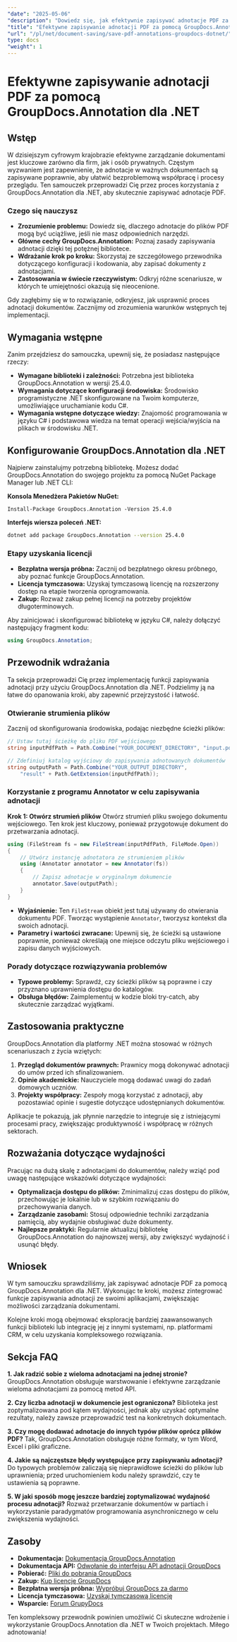 ```yaml
---
"date": "2025-05-06"
"description": "Dowiedz się, jak efektywnie zapisywać adnotacje PDF za pomocą GroupDocs.Annotation dla platformy .NET. Usprawnij proces zarządzania dokumentami dzięki naszemu szczegółowemu przewodnikowi."
"title": "Efektywne zapisywanie adnotacji PDF za pomocą GroupDocs.Annotation dla .NET"
"url": "/pl/net/document-saving/save-pdf-annotations-groupdocs-dotnet/"
type: docs
"weight": 1
---
```


# Efektywne zapisywanie adnotacji PDF za pomocą GroupDocs.Annotation dla .NET

## Wstęp

W dzisiejszym cyfrowym krajobrazie efektywne zarządzanie dokumentami jest kluczowe zarówno dla firm, jak i osób prywatnych. Częstym wyzwaniem jest zapewnienie, że adnotacje w ważnych dokumentach są zapisywane poprawnie, aby ułatwić bezproblemową współpracę i procesy przeglądu. Ten samouczek przeprowadzi Cię przez proces korzystania z GroupDocs.Annotation dla .NET, aby skutecznie zapisywać adnotacje PDF.

### Czego się nauczysz
- **Zrozumienie problemu:** Dowiedz się, dlaczego adnotacje do plików PDF mogą być uciążliwe, jeśli nie masz odpowiednich narzędzi.
- **Główne cechy GroupDocs.Annotation:** Poznaj zasady zapisywania adnotacji dzięki tej potężnej bibliotece.
- **Wdrażanie krok po kroku:** Skorzystaj ze szczegółowego przewodnika dotyczącego konfiguracji i kodowania, aby zapisać dokumenty z adnotacjami.
- **Zastosowania w świecie rzeczywistym:** Odkryj różne scenariusze, w których te umiejętności okazują się nieocenione.

Gdy zagłębimy się w to rozwiązanie, odkryjesz, jak usprawnić proces adnotacji dokumentów. Zacznijmy od zrozumienia warunków wstępnych tej implementacji.

## Wymagania wstępne

Zanim przejdziesz do samouczka, upewnij się, że posiadasz następujące rzeczy:
- **Wymagane biblioteki i zależności:** Potrzebna jest biblioteka GroupDocs.Annotation w wersji 25.4.0.
- **Wymagania dotyczące konfiguracji środowiska:** Środowisko programistyczne .NET skonfigurowane na Twoim komputerze, umożliwiające uruchamianie kodu C#.
- **Wymagania wstępne dotyczące wiedzy:** Znajomość programowania w języku C# i podstawowa wiedza na temat operacji wejścia/wyjścia na plikach w środowisku .NET.

## Konfigurowanie GroupDocs.Annotation dla .NET

Najpierw zainstalujmy potrzebną bibliotekę. Możesz dodać GroupDocs.Annotation do swojego projektu za pomocą NuGet Package Manager lub .NET CLI:

**Konsola Menedżera Pakietów NuGet:**
```shell
Install-Package GroupDocs.Annotation -Version 25.4.0
```

**Interfejs wiersza poleceń .NET:**
```bash
dotnet add package GroupDocs.Annotation --version 25.4.0
```

### Etapy uzyskania licencji
- **Bezpłatna wersja próbna:** Zacznij od bezpłatnego okresu próbnego, aby poznać funkcje GroupDocs.Annotation.
- **Licencja tymczasowa:** Uzyskaj tymczasową licencję na rozszerzony dostęp na etapie tworzenia oprogramowania.
- **Zakup:** Rozważ zakup pełnej licencji na potrzeby projektów długoterminowych.

Aby zainicjować i skonfigurować bibliotekę w języku C#, należy dołączyć następujący fragment kodu:
```csharp
using GroupDocs.Annotation;
```

## Przewodnik wdrażania
Ta sekcja przeprowadzi Cię przez implementację funkcji zapisywania adnotacji przy użyciu GroupDocs.Annotation dla .NET. Podzielimy ją na łatwe do opanowania kroki, aby zapewnić przejrzystość i łatwość.

### Otwieranie strumienia plików
Zacznij od skonfigurowania środowiska, podając niezbędne ścieżki plików:
```csharp
// Ustaw tutaj ścieżkę do pliku PDF wejściowego
string inputPdfPath = Path.Combine("YOUR_DOCUMENT_DIRECTORY", "input.pdf");

// Zdefiniuj katalog wyjściowy do zapisywania adnotowanych dokumentów
string outputPath = Path.Combine("YOUR_OUTPUT_DIRECTORY", 
    "result" + Path.GetExtension(inputPdfPath));
```

### Korzystanie z programu Annotator w celu zapisywania adnotacji
**Krok 1: Otwórz strumień plików**
Otwórz strumień pliku swojego dokumentu wejściowego. Ten krok jest kluczowy, ponieważ przygotowuje dokument do przetwarzania adnotacji.
```csharp
using (FileStream fs = new FileStream(inputPdfPath, FileMode.Open))
{
    // Utwórz instancję adnotatora ze strumieniem plików
    using (Annotator annotator = new Annotator(fs))
    {
        // Zapisz adnotacje w oryginalnym dokumencie
        annotator.Save(outputPath);
    }
}
```
- **Wyjaśnienie:** Ten `FileStream` obiekt jest tutaj używany do otwierania dokumentu PDF. Tworząc wystąpienie `Annotator`, tworzysz kontekst dla swoich adnotacji.
- **Parametry i wartości zwracane:** Upewnij się, że ścieżki są ustawione poprawnie, ponieważ określają one miejsce odczytu pliku wejściowego i zapisu danych wyjściowych.

### Porady dotyczące rozwiązywania problemów
- **Typowe problemy:** Sprawdź, czy ścieżki plików są poprawne i czy przyznano uprawnienia dostępu do katalogów.
- **Obsługa błędów:** Zaimplementuj w kodzie bloki try-catch, aby skutecznie zarządzać wyjątkami.

## Zastosowania praktyczne
GroupDocs.Annotation dla platformy .NET można stosować w różnych scenariuszach z życia wziętych:
1. **Przegląd dokumentów prawnych:** Prawnicy mogą dokonywać adnotacji do umów przed ich sfinalizowaniem.
2. **Opinie akademickie:** Nauczyciele mogą dodawać uwagi do zadań domowych uczniów.
3. **Projekty współpracy:** Zespoły mogą korzystać z adnotacji, aby pozostawiać opinie i sugestie dotyczące udostępnianych dokumentów.

Aplikacje te pokazują, jak płynnie narzędzie to integruje się z istniejącymi procesami pracy, zwiększając produktywność i współpracę w różnych sektorach.

## Rozważania dotyczące wydajności
Pracując na dużą skalę z adnotacjami do dokumentów, należy wziąć pod uwagę następujące wskazówki dotyczące wydajności:
- **Optymalizacja dostępu do plików:** Zminimalizuj czas dostępu do plików, przechowując je lokalnie lub w szybkim rozwiązaniu do przechowywania danych.
- **Zarządzanie zasobami:** Stosuj odpowiednie techniki zarządzania pamięcią, aby wydajnie obsługiwać duże dokumenty.
- **Najlepsze praktyki:** Regularnie aktualizuj bibliotekę GroupDocs.Annotation do najnowszej wersji, aby zwiększyć wydajność i usunąć błędy.

## Wniosek
W tym samouczku sprawdziliśmy, jak zapisywać adnotacje PDF za pomocą GroupDocs.Annotation dla .NET. Wykonując te kroki, możesz zintegrować funkcje zapisywania adnotacji ze swoimi aplikacjami, zwiększając możliwości zarządzania dokumentami.

Kolejne kroki mogą obejmować eksplorację bardziej zaawansowanych funkcji biblioteki lub integrację jej z innymi systemami, np. platformami CRM, w celu uzyskania kompleksowego rozwiązania.

## Sekcja FAQ
**1. Jak radzić sobie z wieloma adnotacjami na jednej stronie?**
GroupDocs.Annotation obsługuje warstwowanie i efektywne zarządzanie wieloma adnotacjami za pomocą metod API.

**2. Czy liczba adnotacji w dokumencie jest ograniczona?**
Biblioteka jest zoptymalizowana pod kątem wydajności, jednak aby uzyskać optymalne rezultaty, należy zawsze przeprowadzić test na konkretnych dokumentach.

**3. Czy mogę dodawać adnotacje do innych typów plików oprócz plików PDF?**
Tak, GroupDocs.Annotation obsługuje różne formaty, w tym Word, Excel i pliki graficzne.

**4. Jakie są najczęstsze błędy występujące przy zapisywaniu adnotacji?**
Do typowych problemów zaliczają się nieprawidłowe ścieżki do plików lub uprawnienia; przed uruchomieniem kodu należy sprawdzić, czy te ustawienia są poprawne.

**5. W jaki sposób mogę jeszcze bardziej zoptymalizować wydajność procesu adnotacji?**
Rozważ przetwarzanie dokumentów w partiach i wykorzystanie paradygmatów programowania asynchronicznego w celu zwiększenia wydajności.

## Zasoby
- **Dokumentacja:** [Dokumentacja GroupDocs.Annotation](https://docs.groupdocs.com/annotation/net/)
- **Dokumentacja API:** [Odwołanie do interfejsu API adnotacji GroupDocs](https://reference.groupdocs.com/annotation/net/)
- **Pobierać:** [Pliki do pobrania GroupDocs](https://releases.groupdocs.com/annotation/net/)
- **Zakup:** [Kup licencję GroupDocs](https://purchase.groupdocs.com/buy)
- **Bezpłatna wersja próbna:** [Wypróbuj GroupDocs za darmo](https://releases.groupdocs.com/annotation/net/)
- **Licencja tymczasowa:** [Uzyskaj tymczasową licencję](https://purchase.groupdocs.com/temporary-license/)
- **Wsparcie:** [Forum GrupyDocs](https://forum.groupdocs.com/c/annotation/)

Ten kompleksowy przewodnik powinien umożliwić Ci skuteczne wdrożenie i wykorzystanie GroupDocs.Annotation dla .NET w Twoich projektach. Miłego adnotowania!